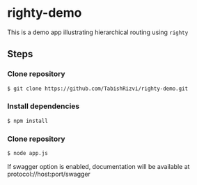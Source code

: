 # righty-demo

This is a demo app illustrating hierarchical routing using `righty`

## Steps

### Clone repository
```bash
$ git clone https://github.com/TabishRizvi/righty-demo.git
```


### Install dependencies
```bash
$ npm install
```


### Clone repository
```bash
$ node app.js
```

If swagger option is enabled, documentation will be available at protocol://host:port/swagger

